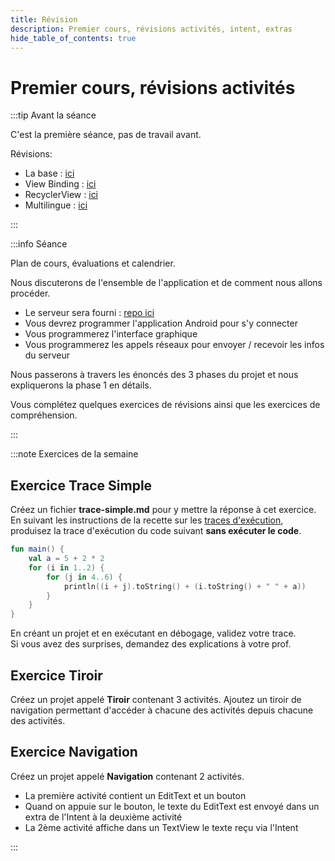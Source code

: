 ```yaml
---
title: Révision
description: Premier cours, révisions activités, intent, extras
hide_table_of_contents: true
---
```


# Premier cours, révisions activités


<Row>

<Column>

:::tip Avant la séance

C'est la première séance, pas de travail avant.

Révisions:
- La base : [ici](https://info.cegepmontpetit.ca/3N5-Prog3/cours/6.1-intro-android)
- View Binding : [ici](https://info.cegepmontpetit.ca/3N5-Prog3/recettes/view-binding)
- RecyclerView : [ici](https://info.cegepmontpetit.ca/3N5-Prog3/cours/7.1-recycler)
- Multilingue : [ici](https://info.cegepmontpetit.ca/3N5-Prog3/cours/13.2-multilingue)

:::

</Column>

<Column>

:::info Séance

Plan de cours, évaluations et calendrier.

Nous discuterons de l'ensemble de l'application et de comment nous allons procéder.

- Le serveur sera fourni : [repo ici](https://github.com/departement-info-cem/KickMyB-Server)
- Vous devrez programmer l'application Android pour s'y connecter
- Vous programmerez l'interface graphique
- Vous programmerez les appels réseaux pour envoyer / recevoir les infos du serveur

Nous passerons à travers les énoncés des 3 phases du projet et nous expliquerons la phase 1 en détails.

Vous complétez quelques exercices de révisions ainsi que les exercices de compréhension.

:::

</Column>

</Row>

:::note Exercices de la semaine

## Exercice Trace Simple
Créez un fichier **trace-simple.md** pour y mettre la réponse à cet exercice.  
En suivant les instructions de la recette sur les [traces d'exécution](../recettes/produire-une-trace),
produisez la trace d'exécution du code suivant **sans exécuter le code**.
```kotlin showLineNumbers
fun main() {
    val a = 5 + 2 * 2
    for (i in 1..2) {
        for (j in 4..6) {
            println((i + j).toString() + (i.toString() + " " + a))
        }
    }
}
```
En créant un projet et en exécutant en débogage, validez votre trace.  
Si vous avez des surprises, demandez des explications à votre prof.

## Exercice Tiroir

Créez un projet appelé **Tiroir** contenant 3 activités. Ajoutez un tiroir de navigation permettant d'accéder à chacune des activités depuis chacune des activités.

## Exercice Navigation

Créez un projet appelé **Navigation** contenant 2 activités.

- La première activité contient un EditText et un bouton
- Quand on appuie sur le bouton, le texte du EditText est envoyé dans un extra de l'Intent à la deuxième activité
- La 2ème activité affiche dans un TextView le texte reçu via l'Intent

:::
